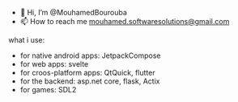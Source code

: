 - 👋 Hi, I’m @MouhamedBourouba
- 📫 How to reach me mouhamed.softwaresolutions@gmail.com
  
what i use:
<ul>
  <li>for native android apps: JetpackCompose</li>
  <li>for web apps: svelte</li>
  <li>for croos-platform apps: QtQuick, flutter</li>
  <li>for the backend: asp.net core, flask, Actix</li>
  <li>for games: SDL2</li>
</ul>


<!---
MouhamedBourouba/MouhamedBourouba is a ✨ special ✨ repository because its `README.md` (this file) appears on your GitHub profile.
You can click the Preview link to take a look at your changes.
--->
